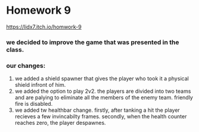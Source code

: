 # Homework 9

https://lidx7.itch.io/homwork-9

### we decided to improve the game that was presented in the class. 

### our changes: 
1. we added a shield spawner that gives the player who took it a physical shield infront of him.
2. we added the option to play 2v2. the players are divided into two teams and are palying to eliminate all the members of the enemy team. friendly fire is disabled.
3. we added tw healthbar change. firstly, after tanking a hit the player recieves a few invincabilty frames. secondly, when the health counter reaches zero, the player despawnes.
